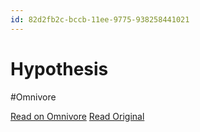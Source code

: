 ```yaml
---
id: 82d2fb2c-bccb-11ee-9775-938258441021
---
```


# Hypothesis
#Omnivore

[Read on Omnivore](https://omnivore.app/me/hypothesis-18d49267c15)
[Read Original](https://hypothes.is/a/Dfvb0LzKEe6rLePrTSMLRQ)

